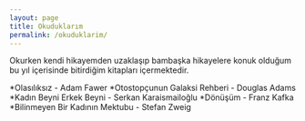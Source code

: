 ```yaml
---
layout: page
title: Okuduklarım
permalink: /okuduklarim/
---
```


Okurken kendi hikayemden uzaklaşıp bambaşka hikayelere konuk olduğum bu yıl içerisinde bitirdiğim kitapları içermektedir.
  
  
  *Olasılıksız - Adam Fawer
  *Otostopçunun Galaksi Rehberi - Douglas Adams
  *Kadın Beyni Erkek Beyni - Serkan Karaismailoğlu 
  *Dönüşüm - Franz Kafka 
  *Bilinmeyen Bir Kadının Mektubu - Stefan Zweig
   
